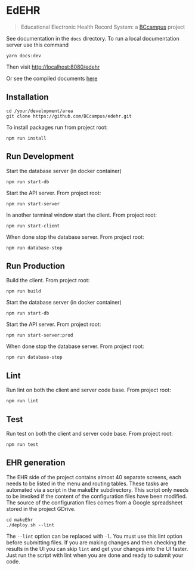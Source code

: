 # EdEHR

> Educational Electronic Health Record System: a [BCcampus](https://bccampus.ca) project

See documentation in the ```docs``` directory.  To run a local documentation server use this command 
```
yarn docs:dev
```
Then visit  [http://localhost:8080/edehr](http://localhost:8080/edehr)

Or see the compiled documents [here](https://bryan-gilbert.github.io/edehr/)


## Installation
```
cd /your/development/area
git clone https://github.com/BCcampus/edehr.git
```

To install packages run from project root:
```
npm run install
```

## Run Development

Start the database server (in docker container)
```
npm run start-db
```
Start the API server. From project root:
```
npm run start-server
```
In another terminal window start the client. From project root:
```
npm run start-client
```
When done stop the database server. From project root:
```
npm run database-stop
```

## Run Production
Build the client. From project root:
```
npm run build
```

Start the database server (in docker container)
```
npm run start-db
```
Start the API server. From project root:
```
npm run start-server:prod
```
When done stop the database server. From project root:
```
npm run database-stop
```

## Lint
Run lint on both the client and server code base. From project root:
```
npm run lint
```

## Test
Run test on both the client and server code base. From project root:
```
npm run test
```


## EHR generation
The EHR side of the project contains almost 40 separate screens, each needs to be listed in the menu and routing tables.  These 
tasks are automated via a script in the makeEhr subdirectory. This script only needs to be invoked if the content of the 
configuration files have been modified.  The source of the configuration files comes from a Google spreadsheet stored 
in the project GDrive.
```
cd makeEhr
./deploy.sh --lint
```
The ```--lint``` option can be replaced with ```-l```. You must use this lint option before submitting files. If you are 
making changes and then checking the results in the UI you can skip ```lint``` and get your changes into the UI faster.
Just run the script with lint when you are done and ready to submit your code.
